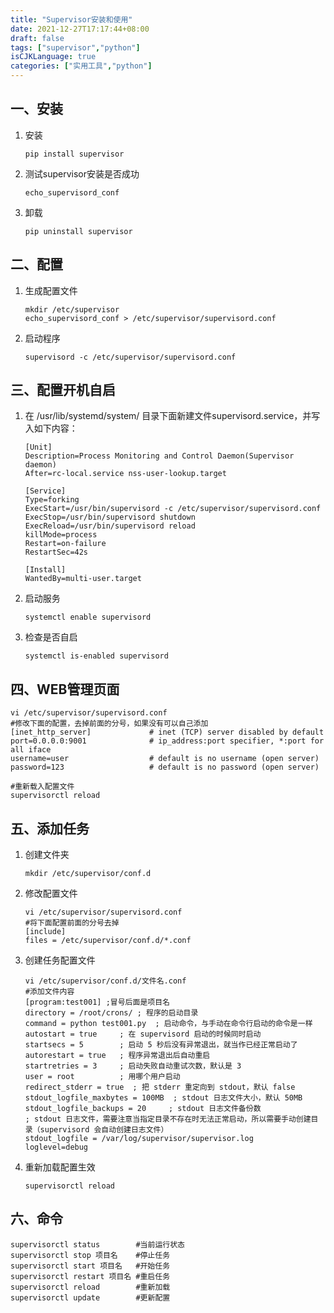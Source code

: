 ```yaml
---
title: "Supervisor安装和使用"
date: 2021-12-27T17:17:44+08:00
draft: false
tags: ["supervisor","python"]
isCJKLanguage: true
categories: ["实用工具","python"]
---
```


## 一、安装

1. 安装

   ```shell
   pip install supervisor
   ```

2. 测试supervisor安装是否成功

   ```shell
   echo_supervisord_conf
   ```

3. 卸载

   ```shell
   pip uninstall supervisor
   ```

## 二、配置

1. 生成配置文件

   ```shell
   mkdir /etc/supervisor
   echo_supervisord_conf > /etc/supervisor/supervisord.conf
   ```

2. 启动程序

   ```shell
   supervisord -c /etc/supervisor/supervisord.conf
   ```

## 三、配置开机自启

1. 在 /usr/lib/systemd/system/ 目录下面新建文件supervisord.service，并写入如下内容：

   ```shell
   [Unit]
   Description=Process Monitoring and Control Daemon(Supervisor daemon)
   After=rc-local.service nss-user-lookup.target
    
   [Service]
   Type=forking
   ExecStart=/usr/bin/supervisord -c /etc/supervisor/supervisord.conf
   ExecStop=/usr/bin/supervisord shutdown
   ExecReload=/usr/bin/supervisord reload
   killMode=process
   Restart=on-failure
   RestartSec=42s
    
   [Install]
   WantedBy=multi-user.target
   ```

2. 启动服务

   ```shell
   systemctl enable supervisord
   ```

3. 检查是否自启

   ```shell
   systemctl is-enabled supervisord
   ```

## 四、WEB管理页面

```shell
vi /etc/supervisor/supervisord.conf
#修改下面的配置，去掉前面的分号，如果没有可以自己添加
[inet_http_server]             # inet (TCP) server disabled by default
port=0.0.0.0:9001              # ip_address:port specifier, *:port for all iface
username=user                  # default is no username (open server)
password=123                   # default is no password (open server)

#重新载入配置文件
supervisorctl reload
```

## 五、添加任务

1. 创建文件夹

   ```shell
   mkdir /etc/supervisor/conf.d
   ```

2. 修改配置文件

   ```shell
   vi /etc/supervisor/supervisord.conf
   #将下面配置前面的分号去掉
   [include]
   files = /etc/supervisor/conf.d/*.conf
   ```

3. 创建任务配置文件

   ```shell
   vi /etc/supervisor/conf.d/文件名.conf
   #添加文件内容
   [program:test001] ;冒号后面是项目名
   directory = /root/crons/ ; 程序的启动目录
   command = python test001.py  ; 启动命令，与手动在命令行启动的命令是一样
   autostart = true     ; 在 supervisord 启动的时候同时启动
   startsecs = 5        ; 启动 5 秒后没有异常退出，就当作已经正常启动了
   autorestart = true   ; 程序异常退出后自动重启
   startretries = 3     ; 启动失败自动重试次数，默认是 3
   user = root          ; 用哪个用户启动
   redirect_stderr = true  ; 把 stderr 重定向到 stdout，默认 false
   stdout_logfile_maxbytes = 100MB  ; stdout 日志文件大小，默认 50MB
   stdout_logfile_backups = 20     ; stdout 日志文件备份数
   ; stdout 日志文件，需要注意当指定目录不存在时无法正常启动，所以需要手动创建目录（supervisord 会自动创建日志文件）
   stdout_logfile = /var/log/supervisor/supervisor.log
   loglevel=debug
   ```

4. 重新加载配置生效

   ```shell
   supervisorctl reload
   ```

## 六、命令

```shell
supervisorctl status		#当前运行状态
supervisorctl stop 项目名	  #停止任务
supervisorctl start 项目名	  #开始任务
supervisorctl restart 项目名 #重启任务
supervisorctl reload		#重新加载
supervisorctl update 		#更新配置
```

